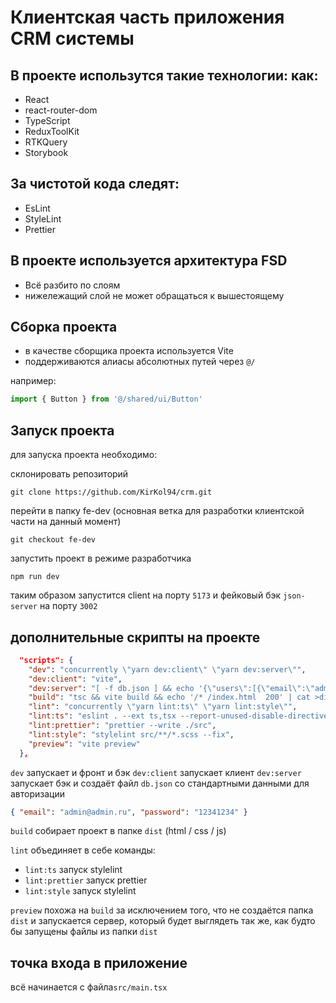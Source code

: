 # Клиентская часть приложения CRM системы

## В проекте использутся такие технологии: как:

- React
- react-router-dom
- TypeScript
- ReduxToolKit
- RTKQuery
- Storybook

## За чистотой кода следят:

- EsLint
- StyleLint
- Prettier

## В проекте используется архитектура FSD

- Всё разбито по слоям
- нижележащий слой не может обращаться к вышестоящему

## Сборка проекта

- в качестве сборщика проекта используется Vite
- поддерживаются алиасы абсолютных путей через `@/`

например:

```ts
import { Button } from '@/shared/ui/Button'
```

## Запуск проекта

для запуска проекта необходимо:

склонировать репозиторий

```
git clone https://github.com/KirKol94/crm.git
```

перейти в папку fe-dev (основная ветка для разработки клиентской части на данный момент)

```
git checkout fe-dev
```

запустить проект в режиме разработчика

```node
npm run dev
```

таким образом запустится client на порту `5173` и фейковый бэк `json-server` на порту `3002`

## дополнительные скрипты на проекте

```json
  "scripts": {
    "dev": "concurrently \"yarn dev:client\" \"yarn dev:server\"",
    "dev:client": "vite",
    "dev:server": "[ -f db.json ] && echo '{\"users\":[{\"email\":\"admin@admin.ru\",\"password\":\"$2a$10$5Ne37HXDhSLVZA.iggAGG.KhaMbBF3lrsKm9dTxjRFSCe5Nshs4o2\",\"name\":\"admin\",\"surname\":\"adminov\",\"patronymic\":\"adminovich\",\"id\":1}]}' > db.json || echo '{\"users\":[{\"email\":\"admin@admin.ru\",\"password\":\"$2a$10$5Ne37HXDhSLVZA.iggAGG.KhaMbBF3lrsKm9dTxjRFSCe5Nshs4o2\",\"name\":\"admin\",\"surname\":\"adminov\",\"patronymic\":\"adminovich\",\"id\":1}]}' > db.json && json-server-auth --watch db.json --port 3001",
    "build": "tsc && vite build && echo '/* /index.html  200' | cat >dist/_redirects ",
    "lint": "concurrently \"yarn lint:ts\" \"yarn lint:style\"",
    "lint:ts": "eslint . --ext ts,tsx --report-unused-disable-directives --max-warnings 0 --fix",
    "lint:prettier": "prettier --write ./src",
    "lint:style": "stylelint src/**/*.scss --fix",
    "preview": "vite preview"
  },
```

`dev` запускает и фронт и бэк
`dev:client` запускает клиент
`dev:server` запускает бэк и создаёт файл `db.json` cо стандартными данными для авторизации

```json
{ "email": "admin@admin.ru", "password": "12341234" }
```

`build` собирает проект в папке `dist` (html / css / js)

`lint` объединяет в себе команды:

- `lint:ts` запуск stylelint
- `lint:prettier` запуск prettier
- `lint:style` запуск stylelint

`preview` похожа на `build` за исключением того, что не создаётся папка `dist` и запускается сервер, который будет выглядеть так же, как будто бы запущены файлы из папки `dist`

## точка входа в приложение

всё начинается с файла`src/main.tsx`
